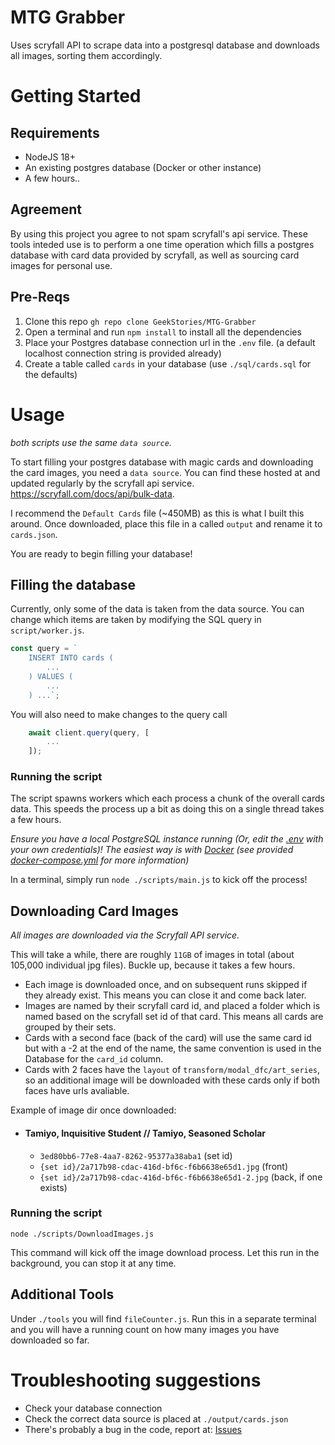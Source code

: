 # MTG Grabber

Uses scryfall API to scrape data into a postgresql database and downloads all images, sorting them accordingly.

# Getting Started

## Requirements

- NodeJS 18+
- An existing postgres database (Docker or other instance)
- A few hours..

## Agreement

By using this project you agree to not spam scryfall's api service. These tools inteded use is to perform a one time operation which fills a postgres database with card data provided by scryfall, as well as sourcing card images for personal use.

## Pre-Reqs

1.  Clone this repo `gh repo clone GeekStories/MTG-Grabber`
2.  Open a terminal and run `npm install` to install all the dependencies
3.  Place your Postgres database connection url in the `.env` file. (a default localhost connection string is provided already)
4.  Create a table called `cards` in your database (use `./sql/cards.sql` for the defaults)

# Usage

_both scripts use the same `data source`._

To start filling your postgres database with magic cards and downloading the card images, you need a `data source`. You can find these hosted at and updated regularly by the scryfall api service. https://scryfall.com/docs/api/bulk-data.

I recommend the `Default Cards` file (~450MB) as this is what I built this around. Once downloaded, place this file in a called `output` and rename it to `cards.json`.

You are ready to begin filling your database!

## Filling the database

Currently, only some of the data is taken from the data source. You can change which items are taken by modifying the SQL query in `script/worker.js`.

```js
const query = `
    INSERT INTO cards (
        ...
    ) VALUES (
        ...
    ) ...`;
```

You will also need to make changes to the query call

```js
    await client.query(query, [
        ...
    ]);
```

### Running the script

The script spawns workers which each process a chunk of the overall cards data. This speeds the process up a bit as doing this on a single thread takes a few hours.

*Ensure you have a local PostgreSQL instance running (Or, edit the [.env](./env) with your own credentials)!*
*The easiest way is with [Docker](https://www.docker.com/) (see provided [docker-compose.yml](./docker-compose.yml) for more information)*

In a terminal, simply run `node ./scripts/main.js` to kick off the process!

## Downloading Card Images
*All  images are downloaded via the Scryfall API service.*

This will take a while, there are roughly `11GB` of images in total (about 105,000 individual jpg files). Buckle up, because it takes a few hours. 

- Each image is downloaded once, and on subsequent runs skipped if they already exist. This means you can close it and come back later.
- Images are named by their scryfall card id, and placed a folder which is named based on the scryfall set id of that card. This means all cards are grouped by their sets.
- Cards with a second face (back of the card) will use the same card id but with a -2 at the end of the name, the same convention is used in the Database for the `card_id` column.
- Cards with 2 faces have the `layout` of `transform/modal_dfc/art_series`, so an additional image will be downloaded with these cards only if both faces have urls avaliable.

Example of image dir once downloaded:

- #### Tamiyo, Inquisitive Student // Tamiyo, Seasoned Scholar
  - `3ed80bb6-77e8-4aa7-8262-95377a38aba1` (set id)
  - `{set id}/2a717b98-cdac-416d-bf6c-f6b6638e65d1.jpg` (front)
  - `{set id}/2a717b98-cdac-416d-bf6c-f6b6638e65d1-2.jpg` (back, if one exists)

### Running the script

`node ./scripts/DownloadImages.js`

This command will kick off the image download process. Let this run in the background, you can stop it at any time.

## Additional Tools

Under `./tools` you will find `fileCounter.js`. Run this in a separate terminal and you will have a running count on how many images you have downloaded so far.

# Troubleshooting suggestions

- Check your database connection
- Check the correct data source is placed at `./output/cards.json`
- There's probably a bug in the code, report at: [Issues](https://github.com/GeekStories/MTG-Grabber/issues)
